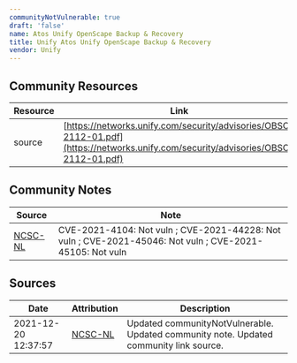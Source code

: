 ```yaml
---
communityNotVulnerable: true
draft: 'false'
name: Atos Unify OpenScape Backup & Recovery
title: Unify Atos Unify OpenScape Backup & Recovery
vendor: Unify
---
```



## Community Resources
| Resource | Link |
| --- | --- |
| source | [https://networks.unify.com/security/advisories/OBSO-2112-01.pdf](https://networks.unify.com/security/advisories/OBSO-2112-01.pdf) |

## Community Notes
| Source | Note |
| --- | --- |
| [NCSC-NL](https://github.com/NCSC-NL/log4shell/blob/main/software/README.md) | CVE-2021-4104: Not vuln ; CVE-2021-44228: Not vuln ; CVE-2021-45046: Not vuln ; CVE-2021-45105: Not vuln </ul> |

## Sources
| Date | Attribution | Description |
| --- | --- | --- |
| 2021-12-20 12:37:57 | [NCSC-NL](https://github.com/NCSC-NL/log4shell/blob/main/software/README.md) | Updated communityNotVulnerable. Updated community note. Updated community link source.  |
